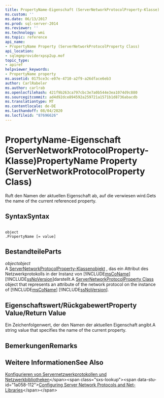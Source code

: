 ```yaml
---
title: PropertyName-Eigenschaft (ServerNetworkProtocolProperty-Klasse) | Microsoft-Dokumentation
ms.custom: ''
ms.date: 06/13/2017
ms.prod: sql-server-2014
ms.reviewer: ''
ms.technology: wmi
ms.topic: reference
api_name:
- PropertyName Property (ServerNetworkProtocolProperty Class)
api_location:
- sqlmgmproviderxpsp2up.mof
topic_type:
- apiref
helpviewer_keywords:
- PropertyName property
ms.assetid: 0175ce3c-e07e-4710-a2f9-a26dface6eb3
author: CarlRabeler
ms.author: carlrab
ms.openlocfilehash: 421f9b263ca797cbc3e7a0b544e3ea1074d9c880
ms.sourcegitcommit: ad4d92dce894592a259721a1571b1d8736abacdb
ms.translationtype: MT
ms.contentlocale: de-DE
ms.lasthandoff: 08/04/2020
ms.locfileid: "87696626"
---
```

# <a name="propertyname-property-servernetworkprotocolproperty-class"></a><span data-ttu-id="1a058-102">PropertyName-Eigenschaft (ServerNetworkProtocolProperty-Klasse)</span><span class="sxs-lookup"><span data-stu-id="1a058-102">PropertyName Property (ServerNetworkProtocolProperty Class)</span></span>
  <span data-ttu-id="1a058-103">Ruft den Namen der aktuellen Eigenschaft ab, auf die verwiesen wird.</span><span class="sxs-lookup"><span data-stu-id="1a058-103">Gets the name of the current referenced property.</span></span>  
  
## <a name="syntax"></a><span data-ttu-id="1a058-104">Syntax</span><span class="sxs-lookup"><span data-stu-id="1a058-104">Syntax</span></span>  
  
```  
  
object  
.PropertyName [= value]  
```  
  
## <a name="parts"></a><span data-ttu-id="1a058-105">Bestandteile</span><span class="sxs-lookup"><span data-stu-id="1a058-105">Parts</span></span>  
 <span data-ttu-id="1a058-106">*object*</span><span class="sxs-lookup"><span data-stu-id="1a058-106">*object*</span></span>  
 <span data-ttu-id="1a058-107">A [ServerNetworkProtocolProperty-Klassenobjekt](servernetworkprotocolproperty-class.md) , das ein Attribut des Netzwerkprotokolls in der Instanz von [!INCLUDE[msCoName](../../../includes/msconame-md.md)] [!INCLUDE[ssNoVersion](../../../includes/ssnoversion-md.md)]darstellt.</span><span class="sxs-lookup"><span data-stu-id="1a058-107">A [ServerNetworkProtocolProperty Class](servernetworkprotocolproperty-class.md) object that represents an attribute of the network protocol on the instance of [!INCLUDE[msCoName](../../../includes/msconame-md.md)] [!INCLUDE[ssNoVersion](../../../includes/ssnoversion-md.md)].</span></span>  
  
## <a name="property-valuereturn-value"></a><span data-ttu-id="1a058-108">Eigenschaftswert/Rückgabewert</span><span class="sxs-lookup"><span data-stu-id="1a058-108">Property Value/Return Value</span></span>  
 <span data-ttu-id="1a058-109">Ein Zeichenfolgenwert, der den Namen der aktuellen Eigenschaft angibt.</span><span class="sxs-lookup"><span data-stu-id="1a058-109">A string value that specifies the name of the current property.</span></span>  
  
## <a name="remarks"></a><span data-ttu-id="1a058-110">Bemerkungen</span><span class="sxs-lookup"><span data-stu-id="1a058-110">Remarks</span></span>  
  
## <a name="see-also"></a><span data-ttu-id="1a058-111">Weitere Informationen</span><span class="sxs-lookup"><span data-stu-id="1a058-111">See Also</span></span>  
 <span data-ttu-id="1a058-112">[Konfigurieren von Servernetzwerkprotokollen und Netzwerkbibliotheken](https://msdn.microsoft.com/library/ms177485\(v=sql.100\).aspx)</span><span class="sxs-lookup"><span data-stu-id="1a058-112">[Configuring Server Network Protocols and Net-Libraries](https://msdn.microsoft.com/library/ms177485\(v=sql.100\).aspx)</span></span>  
  
  
